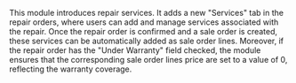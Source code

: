 This module introduces repair services. It adds a new "Services" tab in the repair orders, where users can add and manage services associated with the repair. Once the repair order is confirmed and a sale order is created, these services can be automatically added as sale order lines. Moreover, if the repair order has the "Under Warranty" field checked, the module ensures that the corresponding sale order lines price are set to a value of 0, reflecting the warranty coverage.
